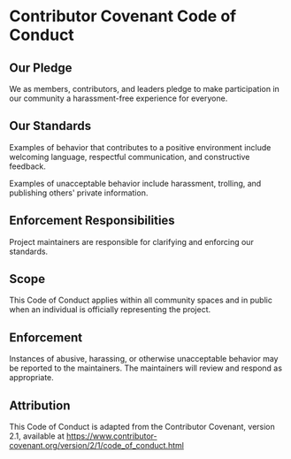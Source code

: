 # Contributor Covenant Code of Conduct

## Our Pledge

We as members, contributors, and leaders pledge to make participation in our community a harassment-free experience for everyone.

## Our Standards

Examples of behavior that contributes to a positive environment include welcoming language, respectful communication, and constructive feedback.

Examples of unacceptable behavior include harassment, trolling, and publishing others' private information.

## Enforcement Responsibilities

Project maintainers are responsible for clarifying and enforcing our standards.

## Scope

This Code of Conduct applies within all community spaces and in public when an individual is officially representing the project.

## Enforcement

Instances of abusive, harassing, or otherwise unacceptable behavior may be reported to the maintainers.
The maintainers will review and respond as appropriate.

## Attribution

This Code of Conduct is adapted from the Contributor Covenant, version 2.1, available at https://www.contributor-covenant.org/version/2/1/code_of_conduct.html

